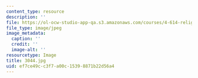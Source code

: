 ```yaml
---
content_type: resource
description: ''
file: https://ol-ocw-studio-app-qa.s3.amazonaws.com/courses/4-614-religious-architecture-and-islamic-cultures-fall-2002/ef7ce49cc3f7a00c15398871b22d56a4_3044.jpg
file_type: image/jpeg
image_metadata:
  caption: ''
  credit: ''
  image-alt: ''
resourcetype: Image
title: 3044.jpg
uid: ef7ce49c-c3f7-a00c-1539-8871b22d56a4
---
```

